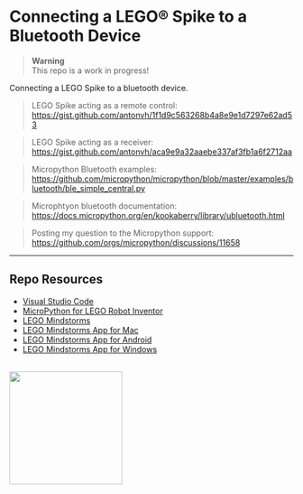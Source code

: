# Connecting a LEGO® Spike to a Bluetooth Device

> **Warning**  
> This repo is a work in progress!

Connecting a LEGO Spike to a bluetooth device.

> LEGO Spike acting as a remote control:  
> https://gist.github.com/antonvh/1f1d9c563268b4a8e9e1d7297e62ad53

> LEGO Spike acting as a receiver:  
> https://gist.github.com/antonvh/aca9e9a32aaebe337af3fb1a6f2712aa

> Micropython Bluetooth examples:  
> https://github.com/micropython/micropython/blob/master/examples/bluetooth/ble_simple_central.py

> Microphtyon bluetooth documentation:  
> https://docs.micropython.org/en/kookaberry/library/ubluetooth.html

> Posting my question to the Micropython support:  
> https://github.com/orgs/micropython/discussions/11658

***

## Repo Resources

* [Visual Studio Code](https://code.visualstudio.com/)
* [MicroPython for LEGO Robot Inventor](https://www.lego.com/en-ca/themes/mindstorms/downloads)
* [LEGO Mindstorms](https://www.lego.com/en-ca/themes/mindstorms)
* [LEGO Mindstorms App for Mac](https://apps.apple.com/us/app/lego-mindstorms-inventor/id1515448947)
* [LEGO Mindstorms App for Android](https://play.google.com/store/apps/details?id=com.lego.retail.mindstorms)
* [LEGO Mindstorms App for Windows](https://www.microsoft.com/store/apps/9N7GN3KC2GK6)

<br>
<a href="https://codeadam.ca">
<img src="https://cdn.codeadam.ca/images@1.0.0/codeadam-logo-coloured-horizontal.png" width="200">
</a>

